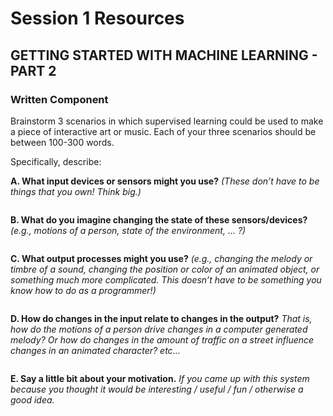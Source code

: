 # Session 1 Resources
## GETTING STARTED WITH MACHINE LEARNING - PART 2

### **Written Component**

Brainstorm 3 scenarios in which supervised learning could be used to make a piece of interactive art or music. Each of your three scenarios should be between 100-300 words.

Specifically, describe:

**A. What input devices or sensors might you use?** _(These don’t have to be things that you own! Think big.)_
```

```
**B. What do you imagine changing the state of these sensors/devices?** _(e.g., motions of a person, state of the environment, ... ?)_
```

```
**C. What output processes might you use?** _(e.g., changing the melody or timbre of a sound, changing the position or color of an animated object, or something much more complicated. This doesn’t have to be something you know how to do as a programmer!)_
```

```

**D. How do changes in the input relate to changes in the output?** _That is, how do the motions of a person drive changes in a computer generated melody? Or how do changes in the amount of traffic on a street influence changes in an animated character? etc..._
```

```
**E. Say a little bit about your motivation.** _If you came up with this system because you thought it would be interesting / useful / fun / otherwise a good idea._
```

```